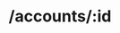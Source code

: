 ---
title: /accounts/:id
position: 2.3
type: get
description: Get Account
parameters:
  - name:
    content:
content_markdown: |-
  Returns a specific account
left_code_blocks:
  - code_block: |-
      $.get("http://api.kapitalwise.com/accounts/5", {
        token: "YOUR_APP_KEY",
      }, function(data) {
        alert(data);
      });
    title: jQuery
    language: javascript
right_code_blocks:
  - code_block: |2-
      {
        "id": 3,
        "userId": 1223,
        "externalId" :  "vzeNDwK7KQIm4yEog683uElbp9GRLEFXGK98D",
        "accountName":  "Chase Saving",
        "accountNumber": "XXXX4230",
        "nickname" : "My Chase Saving",
        "accountType":  "Saving",
        "accountSubType":  "FUNDING",
        "providerType":  "YODLEE",
        "loginName" :  "ydltestlogin",
        "password":  "ydltestpassword",
        "memo":  "Test memo",
        "status": "ACTIVE"
      }
    title: Response
    language: json
  - code_block: |2-
      {
        "error": true,
        "message": "Necessary query parameter(s) are missing"
      }
      {
        "error": true,
        "message": "Requested account not found"
      }
    title: Error
    language: json
---